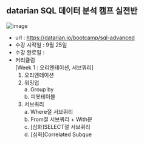 ## datarian SQL 데이터 분석 캠프 실전반
![image](https://github.com/ellieso/sqldatacamp/assets/83899219/10e699de-7189-45c6-84d9-4ad8cd15e5d7)
- url : https://datarian.io/bootcamp/sql-advanced
- 수강 시작일 : 9월 25일
- 수강 완료일 :
- 커리큘럼<br>
  [Week 1 : 오리엔테이션, 서브쿼리]<br>
     1. 오리엔테이션<br>
     2) 워밍업<br>
        a. Group by<br>
        b. 피봇테이블<br>
     3) 서브쿼리<br>
        a. Where절 서브쿼리<br>
        b. From절 서브쿼리 + With문<br>
        c. [심화]SELECT절 서브쿼리<br>
        d. [심화]Correlated Subque<br>
